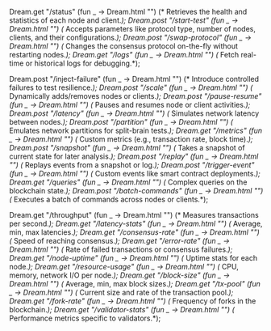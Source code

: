 Dream.get "/status" (fun _ -> Dream.html "") (* Retrieves the health and statistics of each node and client.*);
Dream.post "/start-test" (fun _ -> Dream.html "") (* Accepts parameters like protocol type, number of nodes, clients, and their configurations.*);
Dream.post "/swap-protocol" (fun _ -> Dream.html "") (* Changes the consensus protocol on-the-fly without restarting nodes.*);
Dream.get "/logs" (fun _ -> Dream.html "") (* Fetch real-time or historical logs for debugging.*);

Dream.post "/inject-failure" (fun _ -> Dream.html "") (* Introduce controlled failures to test resilience.*);
Dream.post "/scale" (fun _ -> Dream.html "") (* Dynamically adds/removes nodes or clients.*);
Dream.post "/pause-resume" (fun _ -> Dream.html "") (* Pauses and resumes node or client activities.*);
Dream.post "/latency" (fun _ -> Dream.html "") (* Simulates network latency between nodes.*);
Dream.post "/partition" (fun _ -> Dream.html "") (* Emulates network partitions for split-brain tests.*);
Dream.get "/metrics" (fun _ -> Dream.html "") (* Custom metrics (e.g., transaction rate, block time).*);
Dream.post "/snapshot" (fun _ -> Dream.html "") (* Takes a snapshot of current state for later analysis.*);
Dream.post "/replay" (fun _ -> Dream.html "") (* Replays events from a snapshot or log.*);
Dream.post "/trigger-event" (fun _ -> Dream.html "") (* Custom events like smart contract deployments.*);
Dream.get "/queries" (fun _ -> Dream.html "") (* Complex queries on the blockchain state.*);
Dream.post "/batch-commands" (fun _ -> Dream.html "") (* Executes a batch of commands across nodes or clients.*);

Dream.get "/throughput" (fun _ -> Dream.html "") (* Measures transactions per second.*);
Dream.get "/latency-stats" (fun _ -> Dream.html "") (* Average, min, max latencies.*);
Dream.get "/consensus-rate" (fun _ -> Dream.html "") (* Speed of reaching consensus.*);
Dream.get "/error-rate" (fun _ -> Dream.html "") (* Rate of failed transactions or consensus failures.*);
Dream.get "/node-uptime" (fun _ -> Dream.html "") (* Uptime stats for each node.*);
Dream.get "/resource-usage" (fun _ -> Dream.html "") (* CPU, memory, network I/O per node.*);
Dream.get "/block-size" (fun _ -> Dream.html "") (* Average, min, max block sizes.*);
Dream.get "/tx-pool" (fun _ -> Dream.html "") (* Current size and rate of the transaction pool.*);
Dream.get "/fork-rate" (fun _ -> Dream.html "") (* Frequency of forks in the blockchain.*);
Dream.get "/validator-stats" (fun _ -> Dream.html "") (* Performance metrics specific to validators.*);
